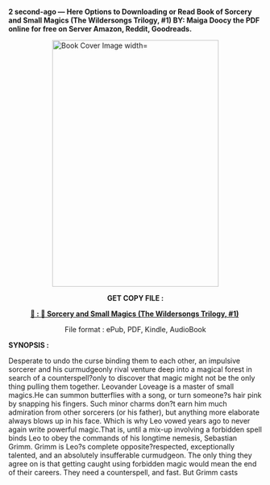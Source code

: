 <p><strong>2 second-ago &mdash; Here Options to Downloading or Read Book of Sorcery and Small Magics (The Wildersongs Trilogy, #1) BY: Maiga Doocy the PDF online for free on Server Amazon, Reddit, Goodreads.</strong></p><p><a href="https://uk.ebookarea.xyz/?book=199826249-sorcery-and-small-magics"><img style="display: block; margin-left: auto; margin-right: auto;" src="https://i.gr-assets.com/images/S/compressed.photo.goodreads.com/books/1709148725l/199826249.jpg" alt="Book Cover Image width=" width="330" height="488" /></a></p><p style="text-align: center;"><strong>GET COPY FILE :</strong></p><p style="text-align: center;"><strong><a href="https://uk.ebookarea.xyz/?book=199826249-sorcery-and-small-magics" target="_blank" rel="noopener">📢 : 🔗 Sorcery and Small Magics (The Wildersongs Trilogy, #1)</a>&nbsp;</strong></p><p style="text-align: center;">File format : ePub, PDF, Kindle, AudioBook</p><p><strong>SYNOPSIS :</strong></p><p>Desperate to undo the curse binding them to each other, an impulsive sorcerer and his curmudgeonly rival venture deep into a magical forest in search of a counterspell?only to discover that magic might not be the only thing pulling them together. Leovander Loveage is a master of small magics.He can summon butterflies with a song, or turn someone?s hair pink by snapping his fingers. Such minor charms don?t earn him much admiration from other sorcerers (or his father), but anything more elaborate always blows up in his face. Which is why Leo vowed years ago to never again write powerful magic.That is, until a mix-up involving a forbidden spell binds Leo to obey the commands of his longtime nemesis, Sebastian Grimm. Grimm is Leo?s complete opposite?respected, exceptionally talented, and an absolutely insufferable curmudgeon. The only thing they agree on is that getting caught using forbidden magic would mean the end of their careers. They need a counterspell, and fast. But Grimm casts </p>
